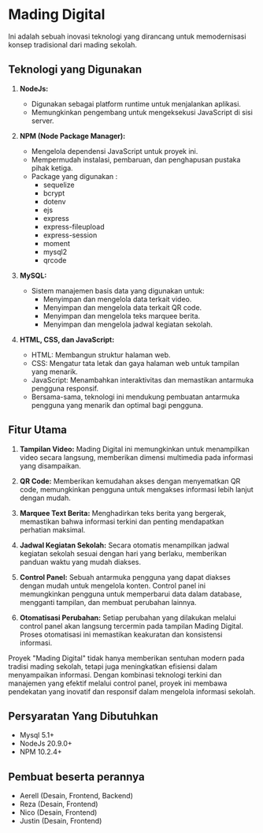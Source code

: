 # Mading Digital

Ini adalah sebuah inovasi teknologi yang dirancang untuk memodernisasi konsep tradisional dari mading sekolah.

## Teknologi yang Digunakan
1. **NodeJs:** 
   - Digunakan sebagai platform runtime untuk menjalankan aplikasi.
   - Memungkinkan pengembang untuk mengeksekusi JavaScript di sisi server.

2. **NPM (Node Package Manager):** 
   - Mengelola dependensi JavaScript untuk proyek ini.
   - Mempermudah instalasi, pembaruan, dan penghapusan pustaka pihak ketiga.
   - Package yang digunakan :
        - sequelize
        - bcrypt
        - dotenv
        - ejs
        - express
        - express-fileupload
        - express-session
        - moment
        - mysql2
        - qrcode

3. **MySQL:** 
   - Sistem manajemen basis data yang digunakan untuk:
     - Menyimpan dan mengelola data terkait video.
     - Menyimpan dan mengelola data terkait QR code.
     - Menyimpan dan mengelola teks marquee berita.
     - Menyimpan dan mengelola jadwal kegiatan sekolah.

4. **HTML, CSS, dan JavaScript:** 
   - HTML: Membangun struktur halaman web.
   - CSS: Mengatur tata letak dan gaya halaman web untuk tampilan yang menarik.
   - JavaScript: Menambahkan interaktivitas dan memastikan antarmuka pengguna responsif.
   - Bersama-sama, teknologi ini mendukung pembuatan antarmuka pengguna yang menarik dan optimal bagi pengguna.

## Fitur Utama
1. **Tampilan Video:** Mading Digital ini memungkinkan untuk menampilkan video secara langsung, memberikan dimensi multimedia pada informasi yang disampaikan.

2. **QR Code:** Memberikan kemudahan akses dengan menyematkan QR code, memungkinkan pengguna untuk mengakses informasi lebih lanjut dengan mudah.

3. **Marquee Text Berita:** Menghadirkan teks berita yang bergerak, memastikan bahwa informasi terkini dan penting mendapatkan perhatian maksimal.

4. **Jadwal Kegiatan Sekolah:** Secara otomatis menampilkan jadwal kegiatan sekolah sesuai dengan hari yang berlaku, memberikan panduan waktu yang mudah diakses.

5. **Control Panel:** Sebuah antarmuka pengguna yang dapat diakses dengan mudah untuk mengelola konten. Control panel ini memungkinkan pengguna untuk memperbarui data dalam database, mengganti tampilan, dan membuat perubahan lainnya.

6. **Otomatisasi Perubahan:** Setiap perubahan yang dilakukan melalui control panel akan langsung tercermin pada tampilan Mading Digital. Proses otomatisasi ini memastikan keakuratan dan konsistensi informasi.

Proyek "Mading Digital" tidak hanya memberikan sentuhan modern pada tradisi mading sekolah, tetapi juga meningkatkan efisiensi dalam menyampaikan informasi. Dengan kombinasi teknologi terkini dan manajemen yang efektif melalui control panel, proyek ini membawa pendekatan yang inovatif dan responsif dalam mengelola informasi sekolah.

## Persyaratan Yang Dibutuhkan
- Mysql 5.1+
- NodeJs 20.9.0+
- NPM 10.2.4+

## Pembuat beserta perannya
- Aerell (Desain, Frontend, Backend)
- Reza (Desain, Frontend)
- Nico (Desain, Frontend)
- Justin (Desain, Frontend)